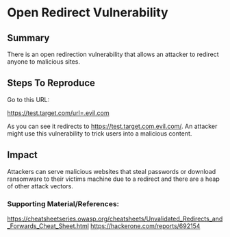 
# Open Redirect Vulnerability

## Summary
There is an open redirection vulnerability that allows an attacker to redirect anyone to malicious sites.
    
## Steps To Reproduce

Go to this URL: 

https://test.target.com/url=.evil.com

As you can see it redirects to https://test.target.com.evil.com/. An attacker might use this vulnerability to trick users into a malicious content.  
 
## Impact

Attackers can serve malicious websites that steal passwords or download ransomware to their victims machine due to a redirect and there are a heap of other attack vectors.


### Supporting Material/References:
https://cheatsheetseries.owasp.org/cheatsheets/Unvalidated_Redirects_and_Forwards_Cheat_Sheet.html
https://hackerone.com/reports/692154


